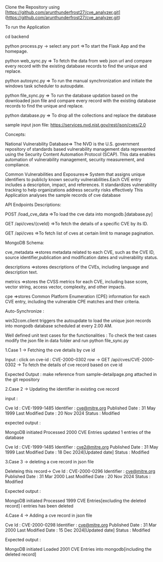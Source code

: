 Clone the Repository using [https://github.com/arunthunderfrost27/cve_analyzer.git]
(https://github.com/arunthunderfrost27/cve_analyzer.git)

To run the Application

cd backend

python process.py -> select any port =>To start the Flask App and the homepage.

python web_sync.py => To fetch the data from web json url and 
compare every record with the existing database records to find the unique and replace.

python autosync.py => To run the manual synchronization and initiate the windows task scheduler to autoupdate.

python file_sync.py => To run the database updation based on the downloaded json file and
compare every record with the existing database records to find the unique and replace.

python database.py => To drop all the collections and replace the database

sample input json file: https://services.nvd.nist.gov/rest/json/cves/2.0 

Concepts:

National Vulnerability Database=>
The NVD is the U.S. government repository of standards based vulnerability management data represented using the Security Content Automation Protocol (SCAP).
This data enables automation of vulnerability management, security measurement, and compliance.

Common Vulnerabilities and Exposures=>
System that assigns unique identifiers to publicly known security vulnerabilities.Each CVE entry includes a description, impact, and references. 
It standardizes vulnerability tracking to help organizations address security risks effectively
This Application analyses the sample records of cve database

API Endpoints Descriptions:

POST /load_cve_data =>To load the cve data into mongodb.[database.py]

GET /api/cves/{cveId} =>To fetch the details of a specific CVE by its ID.

GET /api/cves =>To fetch list of cves at certain limit to manage pagination.

MongoDB Schema:

cve_metadata =>stores metadata related to each CVE, such as the CVE ID, source identifier,publication and modification dates and vulnerability status.

descriptions =>stores descriptions of the CVEs, including language and description text.

metrics =>stores the CVSS metrics for each CVE, including base score, vector string, access vector, complexity, and other impacts.

cpe =>stores Common Platform Enumeration (CPE) information for each CVE entry, including the vulnerable CPE matches and their criteria.

Auto-Synchronize :

win32com.client triggers the autoupdate to load the unique json records into mongodb database scheduled at every 2.00 AM.

Well defined unit test cases for the functionalities :
To check the test cases modify the json file in data folder and run python file_sync.py

1.Case 1 -> Fetching the cve details by cve id

Input : click on cve-id : CVE-2000-0302 row -> GET /api/cves/CVE-2000-0302 -> 
To fetch the details of cve record based on cve id

Expected Output : make reference from sample-detailpage.png attached in the git repository

2.Case 2 -> Updating the identifier in existing cve record

input :

Cve Id : CVE-1999-1485
Identifier : cve@mitre.org
Published Date : 31 May 1999
Last Modified Date : 20 Nov 2024
Status : Modified

expected output :

MongoDB initiated
Processed 2000 CVE Entries
updated 1 entries of the database


Cve Id : CVE-1999-1485
Identifier : cve2@mitre.org
Published Date : 31 May 1999
Last Modified Date : 18 Dec 2024[Updated date]
Status : Modified


3.Case 3 -> deleting a cve record in json file

Deleteing this record->
Cve Id : CVE-2000-0296
Identifier : cve@mitre.org
Published Date : 31 Mar 2000
Last Modified Date : 20 Nov 2024
Status : Modified

Expected output : 

MongoDB initiated
Processed 1999 CVE Entries[excluding the deleted record]
i entries has been deleted

4.Case 4 -> Adding a cve record in json file

Cve Id : CVE-2000-0298
Identifier : cve@mitre.org
Published Date : 31 Mar 2000
Last Modified Date : 15 Dec 2024[Updated date]
Status : Modified

Expected output : 

MongoDB initiated
Loaded 2001 CVE Entries into mongodb[including the deleted record]











